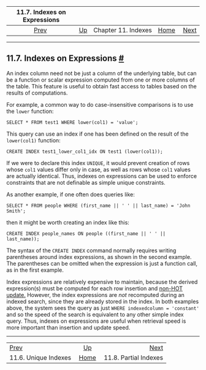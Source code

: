 <!--?xml version="1.0" encoding="UTF-8" standalone="no"?-->

|             11.7. Indexes on Expressions            |                                          |                     |                                                       |                                                       |
| :-------------------------------------------------: | :--------------------------------------- | :-----------------: | ----------------------------------------------------: | ----------------------------------------------------: |
| [Prev](indexes-unique.html "11.6. Unique Indexes")  | [Up](indexes.html "Chapter 11. Indexes") | Chapter 11. Indexes | [Home](index.html "PostgreSQL 17devel Documentation") |  [Next](indexes-partial.html "11.8. Partial Indexes") |

***

## 11.7. Indexes on Expressions [#](#INDEXES-EXPRESSIONAL)

[]()

An index column need not be just a column of the underlying table, but can be a function or scalar expression computed from one or more columns of the table. This feature is useful to obtain fast access to tables based on the results of computations.

For example, a common way to do case-insensitive comparisons is to use the `lower` function:

    SELECT * FROM test1 WHERE lower(col1) = 'value';

This query can use an index if one has been defined on the result of the `lower(col1)` function:

    CREATE INDEX test1_lower_col1_idx ON test1 (lower(col1));

If we were to declare this index `UNIQUE`, it would prevent creation of rows whose `col1` values differ only in case, as well as rows whose `col1` values are actually identical. Thus, indexes on expressions can be used to enforce constraints that are not definable as simple unique constraints.

As another example, if one often does queries like:

    SELECT * FROM people WHERE (first_name || ' ' || last_name) = 'John Smith';

then it might be worth creating an index like this:

    CREATE INDEX people_names ON people ((first_name || ' ' || last_name));

The syntax of the `CREATE INDEX` command normally requires writing parentheses around index expressions, as shown in the second example. The parentheses can be omitted when the expression is just a function call, as in the first example.

Index expressions are relatively expensive to maintain, because the derived expression(s) must be computed for each row insertion and [non-HOT update.](storage-hot.html "73.7. Heap-Only Tuples (HOT)") However, the index expressions are *not* recomputed during an indexed search, since they are already stored in the index. In both examples above, the system sees the query as just `WHERE indexedcolumn = 'constant'` and so the speed of the search is equivalent to any other simple index query. Thus, indexes on expressions are useful when retrieval speed is more important than insertion and update speed.

***

|                                                     |                                                       |                                                       |
| :-------------------------------------------------- | :---------------------------------------------------: | ----------------------------------------------------: |
| [Prev](indexes-unique.html "11.6. Unique Indexes")  |        [Up](indexes.html "Chapter 11. Indexes")       |  [Next](indexes-partial.html "11.8. Partial Indexes") |
| 11.6. Unique Indexes                                | [Home](index.html "PostgreSQL 17devel Documentation") |                                 11.8. Partial Indexes |
